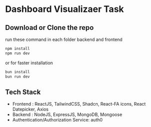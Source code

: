 # Dashboard Visualizaer Task

## Download or Clone the repo
run these command in each folder backend and frontend

```bash
npm install 
npm run dev
```
or for faster installation 

```bash
bun install
bun run dev
```

## Tech Stack 
- Frontend : ReactJS, TailwindCSS, Shadcn, React-FA icons, React Datepicker, Axios
- Backend : NodeJS, ExpressJS, MongoDB, Mongoose
- Authentication/Authorization Service: auth0

